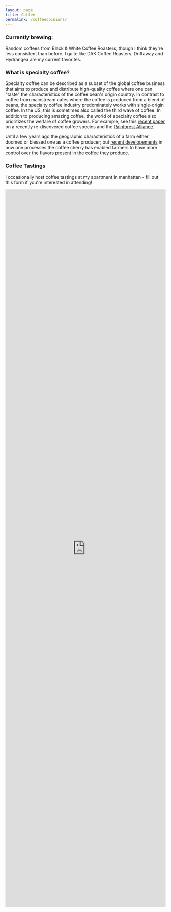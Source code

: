 ```yaml
---
layout: page 
title: Coffee 
permalink: /coffeeopinions/
---
```


### Currently brewing: 

Random coffees from Black & White Coffee Roasters, though I think they're less consistent than before. I quite like DAK Coffee Roasters. Driftaway and Hydrangea are my current favorites.

### What is specialty coffee?

Specialty coffee can be described as a subset of the global coffee business that aims to produce and distribute high-quality coffee where one can "taste" the characteristics of the coffee bean's origin country. In contrast to coffee from mainstream cafes where the coffee is produced from a blend of beans, the specialty coffee industry predominately works with single-origin coffee. In the US, this is sometimes also called the third wave of coffee. In addition to producing amazing coffee, the world of specialty coffee also prioritizes the welfare of coffee growers. For example, see this [recent paper](https://www.nature.com/articles/s41477-021-00891-4) on a recently re-discovered coffee species and the [Rainforest Alliance](https://www.rainforest-alliance.org/).

Until a few years ago the geographic characteristics of a farm either doomed or blessed one as a coffee producer; but [recent developements](https://www.sciencedirect.com/science/article/abs/pii/S0308814618314663?via%3Dihub) in how one processes the coffee cherry has enabled farmers to have more control over the flavors present in the coffee they produce. 

### Coffee Tastings

I occasionally host coffee tastings at my apartment in manhattan - fill out this form if you're interested in attending!

<iframe src="https://docs.google.com/forms/d/e/1FAIpQLScICFGEFiwbl8VzpM9vuRo5nV6t8-ao3YBSEaRRE4tEDQHy3A/viewform?embedded=true" width="100%" height="2257" frameborder="0" marginheight="0" marginwidth="0">
Loading…
</iframe>
